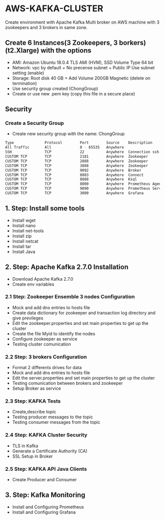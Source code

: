 # AWS-KAFKA-CLUSTER
Create environment with Apache Kafka Multi broker on AWS machine with 3 zookeepers and 3 brokers in same zone.


## Create 6 Instances(3 Zookeepers, 3 borkers) (t2.Xlarge) with the options
* AMI: Amazon Ubuntu 18.0.4 TLS AMI (HVM), SSD Volume Type 64 bit
* Network: vpc by default + No precense subnet + Public IP Use subnet  setting (enable)
* Storage: Root disk 40 GB + Add Volume 200GB Magnetic (delete on termination)
* Use security group created (ChongGroup)
* Create or use new .pem key (copy this file in a secure place)

## Security

### Create a Security Group

* Create new security group with the name: ChongGroup
```bash
Type              Protocol        Port        Source    Description
All Traffic       All             0 - 65535   Anywhere   
SSH               TCP             22          Anywhere  Connection ssh
CUSTOM TCP        TCP             2181        Anywhere  Zookeeper
CUSTOM TCP        TCP             2888        Anywhere  Zookeeper
CUSTOM TCP        TCP             3888        Anywhere  Zookeeper
CUSTOM TCP        TCP             9092        Anywhere  Broker
CUSTOM TCP        TCP             8083        Anywhere  Connect
CUSTOM TCP        TCP             8088        Anywhere  Ksql
CUSTOM TCP        TCP             8000        Anywhere  Prometheus Agent Jmx
CUSTOM TCP        TCP             9090        Anywhere  Prometheus Server
CUSTOM TCP        TCP             3000        Anywhere  Grafana
```

## 1. Step: Install some tools
  * Install wget
  * Install nano
  * Install net-tools
  * Install zip
  * Install netcat
  * Install tar
  * Install Java

## 2. Step: Apache Kafka 2.7.0 Installation
  * Download Apache Kafka 2.7.0 
  * Create env variables
  
### 2.1 Step: Zookeeper Ensemble 3 nodes Configuration
  *  Mock and add dns entries to hosts file
  *  Create data dictionary for zookeeper and transaction log directory and give previleges
  *  Edit the zookeeper.properties and set main properties to get up the cluster
  *  Create the file Myid to identify the nodes
  *  Configure zookeeper as service
  *  Testing cluster comunication

### 2.2 Step: 3 brokers Configuration
  *  Format 2 differents drives for data
  *  Mock and add dns entries to hosts file
  *  Edit the server.properties and set main properties to get up the cluster
  *  Testing comunication between brokers and zookeeper
  *  Setup Broker as service

### 2.3 Step: KAFKA Tests
  *  Create,describe topic
  *  Testing producer messages to the topic
  *  Testing consumer messages from the topic

### 2.4 Step: KAFKA Cluster Security
  *  TLS in Kafka
  *  Generate a Certificate Authority (CA)
  *  SSL Setup in Broker



### 2.5 Step: KAFKA API Java Clients
  *  Create Producer and Consumer
  
## 3. Step: Kafka Monitoring
  * Install and Configuring Prometheus
  * Install and Configuring Grafana


